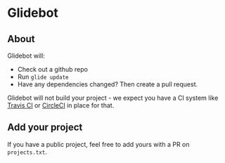 # Glidebot

## About

Glidebot will:

* Check out a github repo
* Run `glide update`
* Have any dependencies changed? Then create a pull request.

Glidebot will not build your project - we expect you have a CI system
like [Travis CI](https://travis-ci.org) or [CircleCI](https://circleci.com) in
place for that.

## Add your project

If you have a public project, feel free to add yours with a PR on
`projects.txt`.
